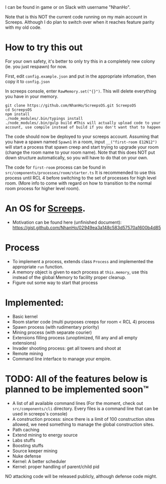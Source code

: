 I can be found in game or on Slack with username "NhanHo".

Note that is this NOT the current code running on my main account in Screeps. Although I do plan to switch over when it reaches feature parity with my old code.

# How to try this out 
For your own safety, it's better to only try this in a completely new colony (ie. you just respawn) for now.

First, edit `config.example.json` and put in the appropriate infomation, then copy it to `config.json`

In screeps console, enter `RawMemory.set("{}")`. This will delete everything you have in your memory.

``` 
git clone https://github.com/NhanHo/ScreepsOS.git ScreepsOS
cd ScreepsOS
npm install 
./node_modules/.bin/typings install
./node_modules/.bin/gulp build #This will actually upload code to your account, use compile instead of build if you don't want that to happen

```

The code should now be deployed to your screeps account. Assuming that you have a spawn named `Spawn1` in a room, input `__("first-room E12N12")` will start a process that spawn creep and start trying to upgrade your room (change the room name to your room name). Note that this does NOT put down structure automatically, so you will have to do that on your own. 

The code for `first-room` process can be found in `src/components/processes/room/starter.ts`
It is recommended to use this process until RCL 4 before switching to the set of processes for high level room.
(More info to come with regard on how to transition to the normal room process for higher level room). 

# An OS for [Screeps](https://www.screeps.com).

- Motivation can be found here (unfinished document): https://gist.github.com/NhanHo/02949ea3a148c583d57570a1600b4d85

# Process
- To implement a process, extends class `Process` and implemented the appropriate `run` function.
- A memory object is given to each process at `this.memory`, use this instead of the global Memory to facility proper cleanup.
- Figure out some way to start that process
# Implemented:

- Basic kernel
- Room starter code (multi purposes creeps for room < RCL 4) process
- Spawn process (with rudimentary priority)
- Mining process (with separate courier)
- Extensions filling process (unoptimized, fill any and all empty extensions)
- Invader shooting process: get all towers and shoot at
- Remote mining
- Command line interface to manage your empire.
# TODO: All of the features below is planned to be implemented soon™

- A list of all available command lines (For the moment, check out `src/components/cli` directory. Every files is a command line that can be used in screeps's console)
- A construction process: since there is a limit of 100 construction sites allowed, we need something to manage the global construction sites.
- Path caching
- Extend mining to energy source
- Labs stuffs
- Boosting stuffs
- Source keeper mining
- Nuke defense
- Kernel: A better scheduler
- Kernel: proper handling of parent/child pid

NO attacking code will be released publicly, although defense code might.
